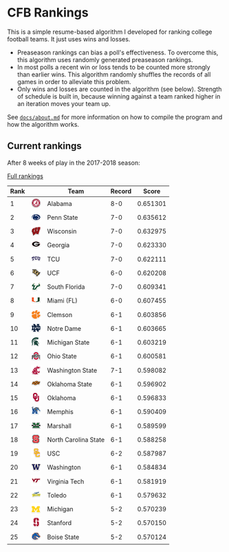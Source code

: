 # CFB Rankings

This is a simple resume-based algorithm I developed for ranking college football
teams. It just uses wins and losses.

* Preaseason rankings can bias a poll's effectiveness. To overcome
  this, this algorithm uses randomly generated preaseason rankings. 
* In most polls a recent win or loss tends to be counted more strongly than
  earlier wins. This algorithm randomly shuffles the records of all
  games in order to alleviate this problem.
* Only wins and losses are counted in the algorithm
  (see below).  Strength of schedule is built in, because winning against a team
  ranked higher in an iteration moves your team up.

See [`docs/about.md`](docs/about.md) for more information on how to
compile the program and how the algorithm works. 

## Current rankings

After 8 weeks of play in the 2017-2018 season:

[Full rankings](output/rankings.csv)

 **Rank** |  |**Team**                  | **Record** | **Score**  
----------|--|---------------------------|------------|------------
1         | ![Alabama](logos/alabama.png) | Alabama                   |  8-0       |   0.651301
2         | ![Penn State](logos/penn-st.png) | Penn State                |  7-0       |   0.635612
3         | ![Wisconsin](logos/wisconsin.png) | Wisconsin                 |  7-0       |   0.632975
4         | ![Georgia](logos/georgia.png) | Georgia                   |  7-0       |   0.623330
5         | ![TCU](logos/tcu.png) | TCU                       |  7-0       |   0.622111
6         | ![UCF](logos/ucf.png) | UCF                       |  6-0       |   0.620208
7         | ![South Florida](logos/south-fla.png) | South Florida             |  7-0       |   0.609341
8         | ![Miami (FL)](logos/miami-fl.png) | Miami (FL)                |  6-0       |   0.607455
9         | ![Clemson](logos/clemson.png) | Clemson                   |  6-1       |   0.603856
10        | ![Notre Dame](logos/notre-dame.png) | Notre Dame                |  6-1       |   0.603665
11        | ![Michigan State](logos/michigan-st.png) | Michigan State            |  6-1       |   0.603219
12        | ![Ohio State](logos/ohio-st.png) | Ohio State                |  6-1       |   0.600581
13        | ![Washington State](logos/washington-st.png) | Washington State          |  7-1       |   0.598082
14        | ![Oklahoma State](logos/oklahoma-st.png) | Oklahoma State            |  6-1       |   0.596902
15        | ![Oklahoma](logos/oklahoma.png) | Oklahoma                  |  6-1       |   0.596833
16        | ![Memphis](logos/memphis.png) | Memphis                   |  6-1       |   0.590409
17        | ![Marshall](logos/marshall.png) | Marshall                  |  6-1       |   0.589599
18        | ![North Carolina State](logos/north-carolina-st.png) | North Carolina State      |  6-1       |   0.588258
19        | ![USC](logos/southern-california.png) | USC                       |  6-2       |   0.587987
20        | ![Washington](logos/washington.png) | Washington                |  6-1       |   0.584834
21        | ![Virginia Tech](logos/virginia-tech.png) | Virginia Tech             |  6-1       |   0.581919
22        | ![Toledo](logos/toledo.png) | Toledo                    |  6-1       |   0.579632
23        | ![Michigan](logos/michigan.png) | Michigan                  |  5-2       |   0.570239
24        | ![Stanford](logos/stanford.png) | Stanford                  |  5-2       |   0.570150
25        | ![Boise State](logos/boise-st.png) | Boise State               |  5-2       |   0.570124

